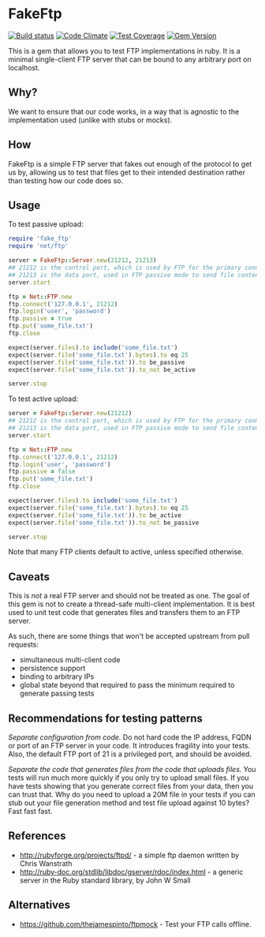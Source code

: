 # FakeFtp

[![Build status](https://api.travis-ci.org/livinginthepast/fake_ftp.svg?branch=master)](http://travis-ci.org/livinginthepast/fake_ftp)
[![Code Climate](https://codeclimate.com/github/livinginthepast/fake_ftp/badges/gpa.svg)](https://codeclimate.com/github/livinginthepast/fake_ftp)
[![Test Coverage](https://codeclimate.com/github/livinginthepast/fake_ftp/badges/coverage.svg)](https://codeclimate.com/github/livinginthepast/fake_ftp/coverage)
[![Gem Version](https://badge.fury.io/rb/fake_ftp.svg)](https://badge.fury.io/rb/fake_ftp)

This is a gem that allows you to test FTP implementations in ruby. It is a
minimal single-client FTP server that can be bound to any arbitrary port on
localhost.

## Why?

We want to ensure that our code works, in a way that is agnostic to the
implementation used (unlike with stubs or mocks).

## How

FakeFtp is a simple FTP server that fakes out enough of the protocol to get us
by, allowing us to test that files get to their intended destination rather than
testing how our code does so.

## Usage

To test passive upload:
``` ruby
require 'fake_ftp'
require 'net/ftp'

server = FakeFtp::Server.new(21212, 21213)
## 21212 is the control port, which is used by FTP for the primary connection
## 21213 is the data port, used in FTP passive mode to send file contents
server.start

ftp = Net::FTP.new
ftp.connect('127.0.0.1', 21212)
ftp.login('user', 'password')
ftp.passive = true
ftp.put('some_file.txt')
ftp.close

expect(server.files).to include('some_file.txt')
expect(server.file('some_file.txt').bytes).to eq 25
expect(server.file('some_file.txt')).to be_passive
expect(server.file('some_file.txt')).to_not be_active

server.stop
```

To test active upload:
``` ruby
server = FakeFtp::Server.new(21212)
## 21212 is the control port, which is used by FTP for the primary connection
## 21213 is the data port, used in FTP passive mode to send file contents
server.start

ftp = Net::FTP.new
ftp.connect('127.0.0.1', 21212)
ftp.login('user', 'password')
ftp.passive = false
ftp.put('some_file.txt')
ftp.close

expect(server.files).to include('some_file.txt')
expect(server.file('some_file.txt').bytes).to eq 25
expect(server.file('some_file.txt')).to be_active
expect(server.file('some_file.txt')).to_not be_passive

server.stop
```

Note that many FTP clients default to active, unless specified otherwise.

## Caveats

This is *not* a real FTP server and should not be treated as one. The goal of
this gem is not to create a thread-safe multi-client implementation.  It is best
used to unit test code that generates files and transfers them to an FTP server.

As such, there are some things that won't be accepted upstream from pull
requests:
* simultaneous multi-client code
* persistence support
* binding to arbitrary IPs
* global state beyond that required to pass the minimum required to
  generate passing tests

## Recommendations for testing patterns

*Separate configuration from code.* Do not hard code the IP address, FQDN or
port of an FTP server in your code. It introduces fragility into your tests.
Also, the default FTP port of 21 is a privileged port, and should be avoided.

*Separate the code that generates files from the code that uploads files.* You
tests will run much more quickly if you only try to upload small files. If you
have tests showing that you generate correct files from your data, then you can
trust that. Why do you need to upload a 20M file in your tests if you can stub
out your file generation method and test file upload against 10 bytes? Fast fast
fast.

## References

* http://rubyforge.org/projects/ftpd/ - a simple ftp daemon written by Chris Wanstrath
* http://ruby-doc.org/stdlib/libdoc/gserver/rdoc/index.html - a generic server in the Ruby standard library, by John W Small

## Alternatives

* https://github.com/thejamespinto/ftpmock - Test your FTP calls offline.
